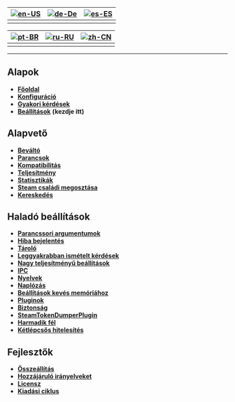 | [![en-US](https://raw.githubusercontent.com/hjnilsson/country-flags/master/png100px/us.png)](https://github.com/JustArchiNET/ArchiSteamFarm/wiki/Home) | [![de-De](https://raw.githubusercontent.com/hjnilsson/country-flags/master/png100px/de.png)](https://github.com/JustArchiNET/ArchiSteamFarm/wiki/Home-de-DE) | [![es-ES](https://raw.githubusercontent.com/hjnilsson/country-flags/master/png100px/es.png)](https://github.com/JustArchiNET/ArchiSteamFarm/wiki/Home-es-ES) |
| ------------------------------------------------------------------------------------------------------------------------------------------------------ | ------------------------------------------------------------------------------------------------------------------------------------------------------------ | ------------------------------------------------------------------------------------------------------------------------------------------------------------ |
|                                                                                                                                                        |                                                                                                                                                              |                                                                                                                                                              |

| [![pt-BR](https://raw.githubusercontent.com/hjnilsson/country-flags/master/png100px/br.png)](https://github.com/JustArchiNET/ArchiSteamFarm/wiki/Home-pt-BR) | [![ru-RU](https://raw.githubusercontent.com/hjnilsson/country-flags/master/png100px/ru.png)](https://github.com/JustArchiNET/ArchiSteamFarm/wiki/Home-ru-RU) | [![zh-CN](https://raw.githubusercontent.com/hjnilsson/country-flags/master/png100px/cn.png)](https://github.com/JustArchiNET/ArchiSteamFarm/wiki/Home-zh-CN) |
| ------------------------------------------------------------------------------------------------------------------------------------------------------------ | ------------------------------------------------------------------------------------------------------------------------------------------------------------ | ------------------------------------------------------------------------------------------------------------------------------------------------------------ |
|                                                                                                                                                              |                                                                                                                                                              |                                                                                                                                                              |

* * *

## Alapok

* **[Főoldal](https://github.com/JustArchiNET/ArchiSteamFarm/wiki/Home)**
* **[Konfiguráció](https://github.com/JustArchiNET/ArchiSteamFarm/wiki/Configuration)**
* **[Gyakori kérdések](https://github.com/JustArchiNET/ArchiSteamFarm/wiki/FAQ)**
* **[Beállítások](https://github.com/JustArchiNET/ArchiSteamFarm/wiki/Setting-up)** **(kezdje itt)**

## Alapvető

* **[Beváltó](https://github.com/JustArchiNET/ArchiSteamFarm/wiki/Background-games-redeemer)**
* **[Parancsok](https://github.com/JustArchiNET/ArchiSteamFarm/wiki/Commands)**
* **[Kompatibilitás](https://github.com/JustArchiNET/ArchiSteamFarm/wiki/Compatibility)**
* **[Teljesítmény](https://github.com/JustArchiNET/ArchiSteamFarm/wiki/Performance)**
* **[Statisztikák](https://github.com/JustArchiNET/ArchiSteamFarm/wiki/Statistics)**
* **[Steam családi megosztása](https://github.com/JustArchiNET/ArchiSteamFarm/wiki/Steam-Family-Sharing)**
* **[Kereskedés](https://github.com/JustArchiNET/ArchiSteamFarm/wiki/Trading)**

## Haladó beállítások

* **[Parancssori argumentumok](https://github.com/JustArchiNET/ArchiSteamFarm/wiki/Command-line-arguments)**
* **[Hiba bejelentés](https://github.com/JustArchiNET/ArchiSteamFarm/wiki/Deprecation)**
* **[Tároló](https://github.com/JustArchiNET/ArchiSteamFarm/wiki/Docker)**
* **[Leggyakrabban ismételt kérdések](https://github.com/JustArchiNET/ArchiSteamFarm/wiki/Extended-FAQ)**
* **[Nagy teljesítményű beállítások](https://github.com/JustArchiNET/ArchiSteamFarm/wiki/High-performance-setup)**
* **[IPC](https://github.com/JustArchiNET/ArchiSteamFarm/wiki/IPC)**
* **[Nyelvek](https://github.com/JustArchiNET/ArchiSteamFarm/wiki/Localization)**
* **[Naplózás](https://github.com/JustArchiNET/ArchiSteamFarm/wiki/Logging)**
* **[Beállítások kevés memóriához](https://github.com/JustArchiNET/ArchiSteamFarm/wiki/Low-memory-setup)**
* **[Pluginok](https://github.com/JustArchiNET/ArchiSteamFarm/wiki/Plugins)**
* **[Biztonság](https://github.com/JustArchiNET/ArchiSteamFarm/wiki/Security)**
* **[SteamTokenDumperPlugin](https://github.com/JustArchiNET/ArchiSteamFarm/wiki/SteamTokenDumperPlugin)**
* **[Harmadik fél](https://github.com/JustArchiNET/ArchiSteamFarm/wiki/Third-party)**
* **[Kétlépcsős hitelesítés](https://github.com/JustArchiNET/ArchiSteamFarm/wiki/Two-factor-authentication)**

## Fejlesztők

* **[Összeállítás](https://github.com/JustArchiNET/ArchiSteamFarm/wiki/Compilation)**
* **[Hozzájáruló irányelveket](https://github.com/JustArchiNET/ArchiSteamFarm/blob/master/.github/CONTRIBUTING.md)**
* **[Licensz](https://github.com/JustArchiNET/ArchiSteamFarm/wiki/License)**
* **[Kiadási ciklus](https://github.com/JustArchiNET/ArchiSteamFarm/wiki/Release-cycle)**